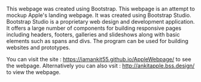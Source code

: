 This webpage was created using Bootstrap. 
This webpage is an attempt to mockup Apple's landing webpage. It was created using Bootstrap Studio.
Bootstrap Studio is a proprietary web design and development application. It offers a large number of components for building responsive pages including headers, footers, galleries and slideshows along with basic elements such as spans and divs. The program can be used for building websites and prototypes.

You can visit the site : https://iamankit55.github.io/AppleWebpage/ to see the webpage.
Alternatively you can also vsit : http://ankitapple.bss.design/ to view the webpage.
